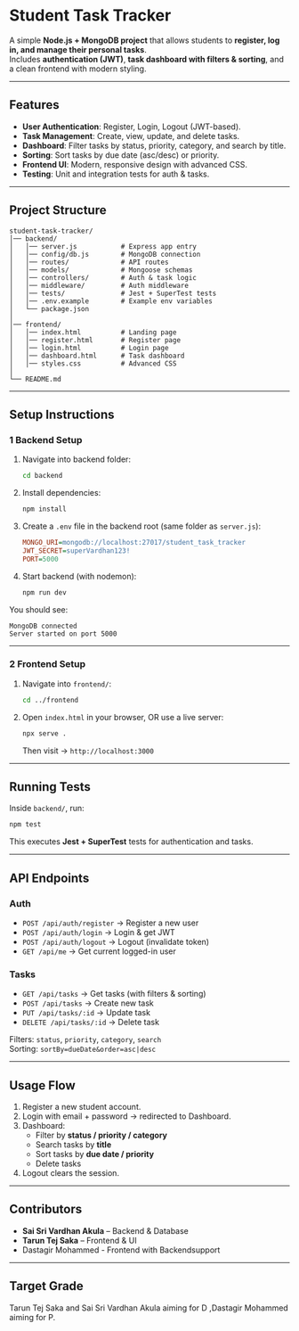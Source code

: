 # Student Task Tracker

A simple **Node.js + MongoDB project** that allows students to **register, log in, and manage their personal tasks**.  
Includes **authentication (JWT)**, **task dashboard with filters & sorting**, and a clean frontend with modern styling.

---

## Features
- **User Authentication**: Register, Login, Logout (JWT-based).  
- **Task Management**: Create, view, update, and delete tasks.  
- **Dashboard**: Filter tasks by status, priority, category, and search by title.  
- **Sorting**: Sort tasks by due date (asc/desc) or priority.  
- **Frontend UI**: Modern, responsive design with advanced CSS.  
- **Testing**: Unit and integration tests for auth & tasks.  

---

## Project Structure
```
student-task-tracker/
│── backend/
│   │── server.js           # Express app entry
│   │── config/db.js        # MongoDB connection
│   │── routes/             # API routes
│   │── models/             # Mongoose schemas
│   │── controllers/        # Auth & task logic
│   │── middleware/         # Auth middleware
│   │── tests/              # Jest + SuperTest tests
│   │── .env.example        # Example env variables
│   └── package.json
│
│── frontend/
│   │── index.html          # Landing page
│   │── register.html       # Register page
│   │── login.html          # Login page
│   │── dashboard.html      # Task dashboard
│   │── styles.css          # Advanced CSS
│
└── README.md
```

---

## Setup Instructions

### 1️ Backend Setup
1. Navigate into backend folder:
   ```bash
   cd backend
   ```

2. Install dependencies:
   ```bash
   npm install
   ```

3. Create a `.env` file in the backend root (same folder as `server.js`):
   ```ini
   MONGO_URI=mongodb://localhost:27017/student_task_tracker
   JWT_SECRET=superVardhan123!
   PORT=5000
   ```

4. Start backend (with nodemon):
   ```bash
   npm run dev
   ```

You should see:
```
MongoDB connected
Server started on port 5000
```

---

### 2️ Frontend Setup
1. Navigate into `frontend/`:
   ```bash
   cd ../frontend
   ```

2. Open `index.html` in your browser, OR use a live server:
   ```bash
   npx serve .
   ```
   Then visit → `http://localhost:3000`

---

## Running Tests
Inside `backend/`, run:
```bash
npm test
```

This executes **Jest + SuperTest** tests for authentication and tasks.

---

##  API Endpoints

### Auth
- `POST /api/auth/register` → Register a new user  
- `POST /api/auth/login` → Login & get JWT  
- `POST /api/auth/logout` → Logout (invalidate token)  
- `GET /api/me` → Get current logged-in user  

### Tasks
- `GET /api/tasks` → Get tasks (with filters & sorting)  
- `POST /api/tasks` → Create new task  
- `PUT /api/tasks/:id` → Update task  
- `DELETE /api/tasks/:id` → Delete task  

 Filters: `status`, `priority`, `category`, `search`  
 Sorting: `sortBy=dueDate&order=asc|desc`

---

##  Usage Flow
1. Register a new student account.  
2. Login with email + password → redirected to Dashboard.  
3. Dashboard:  
   - Filter by **status / priority / category**  
   - Search tasks by **title**  
   - Sort tasks by **due date / priority**  
   - Delete tasks  
4. Logout clears the session.  

---

##  Contributors
- **Sai Sri Vardhan Akula** – Backend & Database  
- **Tarun Tej Saka** – Frontend & UI
- Dastagir Mohammed - Frontend with Backendsupport 

---

##  Target Grade
Tarun Tej Saka and Sai Sri Vardhan Akula aiming for D ,Dastagir Mohammed aiming for P.  
